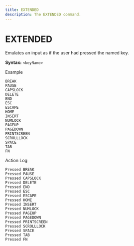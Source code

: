 ```yaml
---
title: EXTENDED
description: The EXTENDED command.
---
```


# EXTENDED
Emulates an input as if the user had pressed the named key.

**Syntax:** `<keyName>`

Example
```
BREAK
PAUSE
CAPSLOCK
DELETE
END
ESC
ESCAPE
HOME
INSERT
NUMLOCK
PAGEUP
PAGEDOWN
PRINTSCREEN
SCROLLLOCK
SPACE
TAB
FN
```

Action Log
```
Pressed BREAK
Pressed PAUSE
Pressed CAPSLOCK
Pressed DELETE
Pressed END
Pressed ESC
Pressed ESCAPE
Pressed HOME
Pressed INSERT
Pressed NUMLOCK
Pressed PAGEUP
Pressed PAGEDOWN
Pressed PRINTSCREEN
Pressed SCROLLLOCK
Pressed SPACE
Pressed TAB
Pressed FN
```